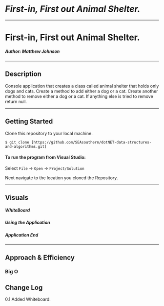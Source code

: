 # ***First-in, First out Animal Shelter.***
------------------------------

# First-in, First out Animal Shelter.
##### *Author: Matthew Johnson*

------------------------------

## Description
Console application that creates a class called animal shelter that holds only dogs and cats. Create a method to add either a dog or a cat. Create another method to remove either a dog or a cat. If anything else is tried to remove return null.

------------------------------

## Getting Started
Clone this repository to your local machine.
```
$ git clone [https://github.com/SEAsouthern/dotNET-data-structures-and-algorithms.git]
```
#### To run the program from Visual Studio:
Select ```File``` -> ```Open``` -> ```Project/Solution```

Next navigate to the location you cloned the Repository.

------------------------------

## Visuals



##### WhiteBoard

##### Using the Application

##### Application End


------------------------------
## Approach & Efficiency


### Big O

## Change Log
0.1 Added Whiteboard. 
